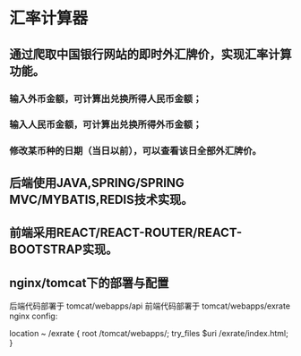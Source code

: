 # 汇率计算器

## 通过爬取中国银行网站的即时外汇牌价，实现汇率计算功能。
### 输入外币金额，可计算出兑换所得人民币金额；
### 输入人民币金额，可计算出兑换所得外币金额；
### 修改某币种的日期（当日以前），可以查看该日全部外汇牌价。

## 后端使用JAVA,SPRING/SPRING MVC/MYBATIS,REDIS技术实现。

## 前端采用REACT/REACT-ROUTER/REACT-BOOTSTRAP实现。



## nginx/tomcat下的部署与配置
   后端代码部署于 tomcat/webapps/api
   前端代码部署于 tomcat/webapps/exrate
   nginx config: 
   
   location ~ /exrate {
        root   /tomcat/webapps/;
        try_files $uri /exrate/index.html;
   }
   
